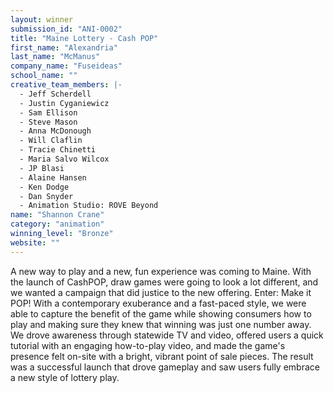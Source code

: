 ```yaml
---
layout: winner
submission_id: "ANI-0002"
title: "Maine Lottery - Cash POP"
first_name: "Alexandria"
last_name: "McManus"
company_name: "Fuseideas"
school_name: ""
creative_team_members: |-
  - Jeff Scherdell
  - Justin Cyganiewicz
  - Sam Ellison
  - Steve Mason
  - Anna McDonough
  - Will Claflin
  - Tracie Chinetti
  - Maria Salvo Wilcox
  - JP Blasi
  - Alaine Hansen
  - Ken Dodge
  - Dan Snyder
  - Animation Studio: ROVE Beyond
name: "Shannon Crane"
category: "animation"
winning_level: "Bronze"
website: ""
---
```


A new way to play and a new, fun experience was coming to Maine. With the launch of CashPOP, draw games were going to look a lot different, and we wanted a campaign that did justice to the new offering. Enter: Make it POP! With a contemporary exuberance and a fast-paced style, we were able to capture the benefit of the game while showing consumers how to play and making sure they knew that winning was just one number away. We drove awareness through statewide TV and video, offered users a quick tutorial with an engaging how-to-play video, and made the game's presence felt on-site with a bright, vibrant point of sale pieces. The result was a successful launch that drove gameplay and saw users fully embrace a new style of lottery play.
